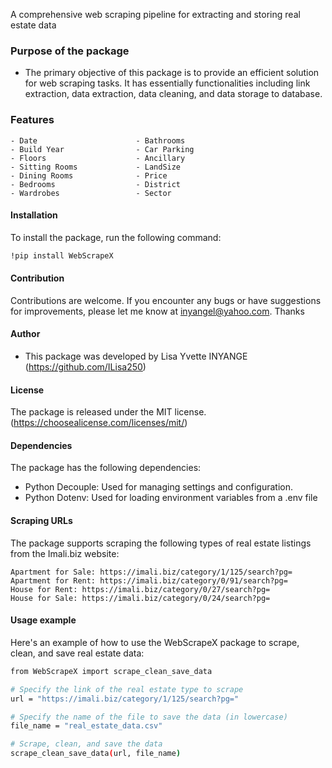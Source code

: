 A comprehensive web scraping pipeline for extracting and storing real estate data

### Purpose of the package
+ The primary objective of this package is to provide an efficient solution for web scraping tasks. It has essentially functionalities including link extraction, data extraction, data cleaning, and data storage to database.

### Features
    - Date                      - Bathrooms  
    - Build Year                - Car Parking
    - Floors                    - Ancillary
    - Sitting Rooms             - LandSize
    - Dining Rooms              - Price
    - Bedrooms                  - District
    - Wardrobes                 - Sector


#### Installation
To install the package, run the following command:
``` bash
!pip install WebScrapeX
```

#### Contribution
Contributions are welcome. If you encounter any bugs or have suggestions for improvements, please let me know at inyangel@yahoo.com. Thanks

#### Author
 + This package was developed by Lisa Yvette INYANGE (https://github.com/ILisa250) 

#### License
The package is released under the MIT license. (https://choosealicense.com/licenses/mit/)

#### Dependencies
The package has the following dependencies:

 + Python Decouple: Used for managing settings and configuration.
 + Python Dotenv: Used for loading environment variables from a .env file

#### Scraping URLs

The package supports scraping the following types of real estate listings from the Imali.biz website:

    Apartment for Sale: https://imali.biz/category/1/125/search?pg=
    Apartment for Rent: https://imali.biz/category/0/91/search?pg=
    House for Rent: https://imali.biz/category/0/27/search?pg=
    House for Sale: https://imali.biz/category/0/24/search?pg=

#### Usage example
Here's an example of how to use the WebScrapeX package to scrape, clean, and save real estate data:
``` bash
from WebScrapeX import scrape_clean_save_data

# Specify the link of the real estate type to scrape
url = "https://imali.biz/category/1/125/search?pg="

# Specify the name of the file to save the data (in lowercase)
file_name = "real_estate_data.csv"

# Scrape, clean, and save the data
scrape_clean_save_data(url, file_name)
```